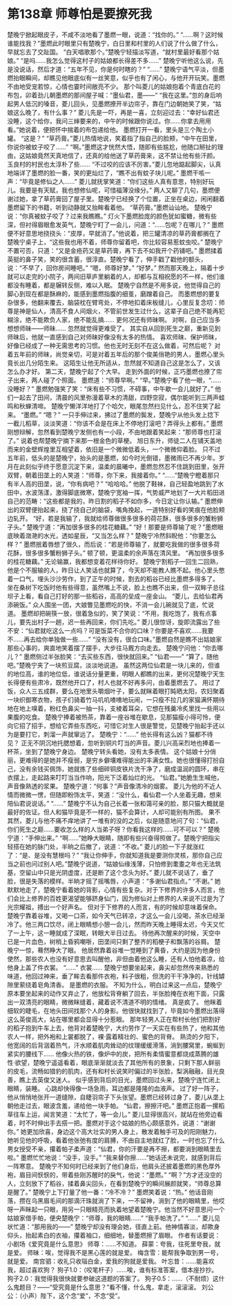 # 第138章 师尊怕是要撩死我
楚晚宁掀起眼皮子，不咸不淡地看了墨燃一眼，说道：“找你的。”
“……啊？这时候谁能找我？”墨燃此时眼里只有楚晚宁，白日里和村里的人们说了什么做了什么，早就忘去了交趾国。
“白天唱歌那个。”楚晚宁轻描淡写道，“就村里最好看那个姑娘。”
“是吗……我怎么觉得这村子的姑娘都长得差不多……”
楚晚宁听他这么说，先是没说话，然后才道：“五年不见，你是何时瞎的？”
“……”
楚晚宁语气平淡，但墨燃抬眼瞬间，却瞧见他眼底似有一丝笑意，似乎也有了闲心，与他开开玩笑。墨燃不由地受宠若惊，心情也霎时间敞亮不少。
那个叫菱儿的姑娘抱着个青底白花的布包，卯着劲儿朝墨燃的那间屋子喊：“墨仙君，墨——”
“我在这里。”忽的身后响起男人低沉的嗓音，菱儿回头，见墨燃撩开半边帘子，靠在门边朝她笑了笑，“姑娘这么晚了，有什么事？”
菱儿先是一吓，再是一喜，立刻迎过去：“幸好仙君还没睡，这个给你，我问三婶要来的，中午的时候跟你说过。你……你拿去用用看。”她说着，便把怀中揣着的布包递给他。
墨燃打开一看，里头是三个陶土小罐。
“这是？”
“草药膏。”菱儿热情地说，笑着指了指自己的脸颊，“中午在田里，你说你被蚊子咬了……”
“啊。”墨燃这才恍然大悟，随即有些尴尬，他随口掰扯的理由，这姑娘竟然天真地信了，还真的给他送了草药膏来，这不禁让他有些汗颜。
玉良村的村民也太淳朴了些……
“不过咬的应该不厉害。”菱儿忽地踮起脚尖，认真地端详了墨燃的脸一番，笑的更灿烂了，“瞧不出有蚊子块儿呢。”
墨燃干咳一声：“毕竟是修仙之人……”
菱儿就抚掌笑道：“你们这些人真有意思，特别好玩儿。我要是有天赋，我也想修仙呢，可惜福薄没缘分。”
两人又聊了几句，墨燃便谢过她，拿了草药膏回了屋子里。楚晚宁已经换了个位置，正坐在桌边，闲闲翻着墨燃留下的书籍，听到动静就又抬眸看着他。
“草药膏。”墨燃讪讪地。
楚晚宁说：“你真被蚊子咬了？过来我瞧瞧。”
灯火下墨燃脸庞的颜色犹如蜜糖，微有些深，但衬得眉眼愈发英气，楚晚宁盯了一会儿，问道：“……包呢？在哪儿？”
墨燃便不好意思地挠挠头：“皮厚，早就消了。”他说着，把三罐清凉的草药膏都搁在了楚晚宁桌子上，“这些我也用不着，师尊你留着吧，你比较容易惹蚊虫咬。”
楚晚宁不置可否，只道：“又是金疮药又是草药膏，再下去不如我开个药铺吧。”
墨燃揉着英挺的鼻子笑，笑的很含蓄，很淳直。楚晚宁看了，伸手戳了戳他的额头，说：“不早了，回你房间睡吧。”
“嗯，师尊好梦。”
“好梦。”
然而那天晚上，隔着十步就可以走完的小院子，两间旧草庐里躺着的人，却都与互相祝愿的不一样，他们谁都没有睡着，都是辗转反侧，难以入眠。
楚晚宁自然是不用多说，他觉得自己的脚心到现在都是酥麻的，能感到墨燃指腹的细茧，磨蹭着自己。
而墨燃想的要复杂很多，他翻来覆去，脑袋枕在臂弯处，不停地扣着床板缝儿，心里反复念叨：师尊是神是仙人，清高不食人间烟火，不管前世发生过什么，这辈子自己绝不能再犯糊涂，绝不能欺负人家，绝不能乱搞……
更何况还有师昧啊。
对啊，自己应当多想想师昧——师昧……
忽然就觉得更难受了。
其实自从回到死生之巅，重新见到师昧后，他就一直感到自己对师昧好像没有太多的热情。
喜欢师昧、保护师昧，好像已经成了一种无需思考的习惯。他也无时无刻不在这么做着，可然后呢？
对着五年前的师昧，尚觉亲切，可是对着五年后的那个俊美俏艳的男人，墨燃心里头竟长出几分陌生来。
这陌生让他无所适从，忽然就不知道自己这是怎么了，又该怎么办才好。
第二天，楚晚宁起了个大早。
走到外面的时候，正巧墨燃也撩了帘子出来，两人碰了个照面。
墨燃道：“师尊早啊。”
“早。”楚晚宁看了他一眼，“……没睡好？”
墨燃勉强笑了笑：“床有些不习惯，不碍事，中午歇一会儿就好了。”
他们一起去了田间，清晨的风里弥漫着草木的清甜，四野空寂，偶尔能听到三两声蛙鸣和秋蝉清啼。
楚晚宁懒洋洋地打了个哈欠，眼尾忽然扫见什么，忍不住笑了起来。
“墨燃。”
“嗯？”
一只手伸过来，拂过了墨燃的鬓发，楚晚宁从他头发上捻下一截儿稻草，淡淡笑道：“你该不会是在床上不停地打滚吧？弄得头上都有。”
墨燃刚想辩解，忽然看到楚晚宁发侧也有一小段，不由地跟着笑起来：“那师尊也打滚了。”
说着也帮楚晚宁摘下来那一根金色的草梗。
旭日东升，师徒二人在铺天盖地而来的金壁辉煌里互相望着，依旧是一个微微低着头，一个微微仰着脸。
只不过五年前，低头的是楚晚宁，抬头的是墨燃，如今时光倒错，墨微雨已不再少年。岁月在此刻似乎终于愿意沉淀下来，温柔的晨曦中，墨燃忽然忍不住跳到田里，张开双臂，朝着田垄上的人笑道：“师尊，你下来，我接着你。”
“……”楚晚宁瞪着那只有半人高的田垄，说，“你有病吧？”
“哈哈哈。”
他脱了鞋袜，自己轻盈地跳到了水田中，水波荡漾，激得脚底微寒，楚晚宁宽袖一挥，气势威严地划了一大片稻田进自己的范畴：“这些都是我的，昨日割的稻子不如你多，今日定让你认输。”
墨燃伸出的双臂便抬起来，挠了挠自己的脑袋，嘴角挽起，一道特别好看的笑痕在他脸颊边轧开。
“好，若是我输了，我就给师尊做很多很多的荷花酥，很多很多的蟹粉狮子头。”
楚晚宁道：“再加很多很多的桂花糖藕。”
“好！那要是师尊输了呢？”墨燃眼底映着潋滟的水光，透如星辰，“又当怎么样？”
楚晚宁冷然斜睨他：“你要怎么样？”
墨燃抿着唇想了很久，而后说：“若是师尊输了，就要吃我做的很多很多荷花酥，很多很多蟹粉狮子头。”
顿了顿，更温柔的余声落在清风里。
“再加很多很多的桂花糖藕。”
无论输赢，我都想变着花样待你好。
楚晚宁割稻子一回生二回熟，他是个不服输的人，昨日让人笑话也就算了，今天却不能教人瞧不起。他心里头憋着一口气，埋头沙沙劳作，到了正午的时候，割去的稻谷已经比墨燃多得多了。
坐在桑树下吃饭时他有些得意，虽然嘴上不说，脸上也瞧不出来，但一双眸子总往坝子上看，看自己打好的那一些稻谷，高高的垒成一座金山。
“菱儿，去给仙君再添碗饭。”
众人围坐一团，大娘瞥见墨燃吃的快，不消一会儿碗就见了底，忙说道。
墨燃却把碗筷一放，很着急似的，笑了笑说：“不用，我吃饱了，我有点事儿，要先出村子一趟，迟一些再回来，你们先吃。”
菱儿很惊讶，旋即流露出了些不安：“仙君就吃这么一点吗？可是饭菜不合你的口味？你要是不喜欢……我要不……再去给你单独做一些……”
“没有没有，很合口味。”墨燃自然是瞧不出姑娘家那些心事的，爽直地笑着摆了摆手，大步往马厩方向走去。
楚晚宁问他：“你去哪儿？”
墨燃侧过半张脸笑：“去买些东西，很快就回来。”
“仙君——”
“算了，随他吧。”楚晚宁夹了一块煎豆腐，淡淡地说道。
虽然这两位仙君是一块儿来的，但谁的地位高，谁的地位低，谁说话分量更重，明眼人都瞧的出来，更何况楚晚宁天生长得便有些肃冷，既然他开口了，村人也就不好再多问，由着墨燃去了。
用过了饭，众人三五成群，要么在地里头嚼烟叶子，要么就眯着眼打盹晒太阳，农妇聚着一块织御寒衣物，孩子们骑着竹马叽叽喳喳地玩闹，一只瘦不拉几的家猫满怀期待地在地上嗅着，粉红色鼻尖一抽一抖，支棱着耳朵，它想在残羹冷炙里找一些用以果腹的吃食。
楚晚宁捧着被热茶，靠着一座谷堆在歇息，见那猫瘦小得可怜，便向它招了招手，想给它弄些东西吃，可惜它对生人很是警觉，见楚晚宁抬起手还以为是要打它，刺溜一声就窜远了。
楚晚宁：“……”
他长得有这么凶？猫都不待见？
正无不阴沉地托腮想着，忽听到铜片叮当的声音。菱儿兴高采烈地也捧着一杯茶，坐到了楚晚宁身边。
楚晚宁转头看她，没有太多表情。
这个姑娘十分俏丽，更难得的是她并不瘦弱，是穷乡僻壤难得能出的丰满女性。她也很懂得打扮自己，没有余钱买佩饰，她就拣了些细碎铜皮铁片洗干净了，磨成温润的圆环，串在衣摆上，走起路来叮叮当当作响，阳光下泛着灿烂的光。
“仙君。”她脆生生喊他，声音像熟透的浆果。
楚晚宁道：“何事？”声音像清冷的烟雾。
菱儿为他的不近人情而微微一愣，但随即粉饰太平，笑道：“没什么，看仙君一个人坐着无趣，想来陪仙君说说话。”
“……”
楚晚宁不认为自己长着一张和蔼可亲的脸，那只猫大概就是最好的佐证。但人和猫毕竟是不一样的，猫不会算计，人却可能别有所图。
果不其然，菱儿与他不痛不痒地讲了一堆有的没的之后，似是随意地问了句：“仙君，你们死生之巅……要收怎么样的人当弟子呀？你看我这样的……可不可以？”
楚晚宁道：“手伸出来。”
“啊……”她睁大眼睛，随即有些兴奋得照做了。楚晚宁把指尖轻搭在她的脉门处，半晌之后撤了，说道：“不收。”
菱儿的脸一下子就涨红了：“是、是没有慧根吗？”
“我让你伸手，你就知道我是要测你灵核，那你自己应当之前也问过别人吧。”楚晚宁说道，“姑娘仙缘浅薄，只怕修到耄耋之年也无法筑基，空留山中只是光阴虚度，还是断了这个念头为好。”
菱儿就不说话了，垂了脸，很是失落的模样。半晌才摇了摇嘴唇，小声道：“多谢仙君指点。”
“不谢。”
她默默地走了，楚晚宁看着她的背影，心情有些复杂。对于下修界的许多人而言，他们会比上修界的百姓更渴望能够跻身仙门，因为修仙对上修界的人来说不过是为了光宗耀祖，搏出一个好声名。
但对于下修界的人而言，有的时候却意味着保命。
楚晚宁靠着谷堆，又喝一口茶，如今天气已转凉，才这么一会儿没喝，茶水已经渐冷了。他三两口饮尽，闭上眼睛想小憩一会儿，然而昨天晚上睡得太迟，今天又忙了一上午，这一睡就成了深眠，转眼大半日过去。
待他再次醒来的时候，天空中已是一片血色，树梢上昏鸦嘲哳，田垄间只剩了整齐的稻梗子和飘落的谷屑。
楚晚宁一惊，蓦然睁大了眼。
他居然靠着谷堆一觉睡到了黄昏，大约是因为他身份使然，那些农人也没有好意思去叫醒他，非但由着他这么睡，还有人怕他着凉，给他身上盖了件衣裳。
“……”
衣裳……
楚晚宁想要坐起来，鼻尖却忽然传来熟悉的味道，他回过神来，垂了眸去看那件衣袍，料子很粗，但洗的干干净净的，针线罅隙里萦绕着皂角清香。
是墨燃的衣服。
不知为什么，明白过来这一点后，楚晚宁原本要坐起来的动作又弃止了，他放松背脊躺了回去，半张脸掩在衣袍下面，只露出一双清亮的眼睛，微微眯缝着，藏着说不清道不明的情绪。
真是疯了。
他眯着细软的睫毛，在地头田间找那个人的身影。他很快就找到了，毕竟如今墨燃出落得这么英俊高大，站在哪里都会显得十分惹眼。
那年轻男人正在帮村长他们把割好的稻子抱到牛车上去，他背对着楚晚宁，大约劳作了一天实在有些热了，他和其他农人一样，把外袍和上裳都脱了，裸·露着精壮的、蜜色的背脊。
熟烫的夕阳下，他宽阔的后背洇着热气，汗水顺着肌肉耸动的纹理缓缓滑落，淌到腰窝里，蜿蜒到紧实的腰线下……
他像火热的铁，像炉中的炭，把所有柔情蜜意都烧成蒸腾的雄性·欲望，楚晚宁遥遥看着，眼底渐渐就淡去了其他所有的景象，只剩下那人鲜丽的皮毛，流畅如猎豹的肌肉，还有和村长说笑时偏过的半张脸，梨涡融融，目光良善，瞧上去英俊又迷人。
似乎感到背后的目光，墨燃回过头来，楚晚宁连忙闭上眼睛，装睡。
心跳却快得像一场急雨，耳边都是隆隆的血液声。
过了好一阵子，他从悄悄地张开一道缝隙，自睫羽帘子下头张望。墨燃已经转过身了，菱儿从垄上朝他走过去，眼波含羞，递给他一块手帕。
“仙君，擦擦汗吧。”
墨燃正抱着一摞稻草往车上运，闻言笑道：“太忙了，等一会儿。”
菱儿显得很高兴，就站在他旁边看着，时不时伸出手去搭一把。墨燃对于这个姑娘的热心颇感意外，说道：“谢谢你。”
她更加欣喜，身边这个高大壮实的男人身上，散发着触手可及的阳刚魅力，她听见他的呼吸，看着他张弛有度的肩膊，不由自主地就红了脸，一时也忘了什么男女授受不亲，攥着帕子柔声道：“仙君，你的汗要是再不擦，都要淌到眼睛里去啦。”
墨燃忙忙地说：“没手，没手。”
“我来替你擦……”她话还未说完，就感到背后一阵寒意。
楚晚宁不知何时已经来到了他们身后，他肩头还披着墨燃的黑色厚外袍，眉目间恹恹的，带着些刚苏醒时的戾气，他说：“墨燃。”
“啊？”方才还没空的人，立刻放下了稻谷，揉着鼻尖回头，在看到楚晚宁的瞬间展颜就笑，“师尊总算是醒了。”
楚晚宁上下打量了他一番：“冷不冷？”
墨燃笑着说：“热。”
他话音刚落，攒在乌黑眉毛间的那滴汗珠就淌了下来，一不留神，淌到了他的眼睛里，他哎呀一声眯起一只眼，用另一只眼精亮而执着地望着楚晚宁。他当然不好意思问一个姑娘家借手帕，便央楚晚宁：“师尊，我的眼睛……”
“我手帕洗了。”
“……”
菱儿见状忙道：“那用我的——”
楚晚宁却没有理会她，径直上前。他神情寡淡，却欺身仰头，抬起素白的衣袖，攥着袖口，细细地，替墨燃擦了眉眼。
作者有话要说：
小剧场《爱究竟是什么意思》
师尊：……不知道。
薛蒙：夸我，往死里夸我，就是爱。
师昧：唉，觉得我不是黑心莲的就是爱。
梅含雪：能帮我争取到男一号，就是爱。
南宫驷：收礼只收瑙白金，爱我的狗就是爱我。
叶忘昔：……能喜欢我，超过喜欢狗？
狗子1.0：（咬笔杆子）……唉，谁有标准答案，借本座抄抄。
狗子2.0：我觉得我很快就要参破这道题的答案了。
狗子0.5：……（不耐烦）这什么鬼题目？——“受究竟是什么意思？”看不懂，什么鬼，拿走，滚滚滚。
刘公公：（小声）陛下，这个念“爱”，不念“受”。
